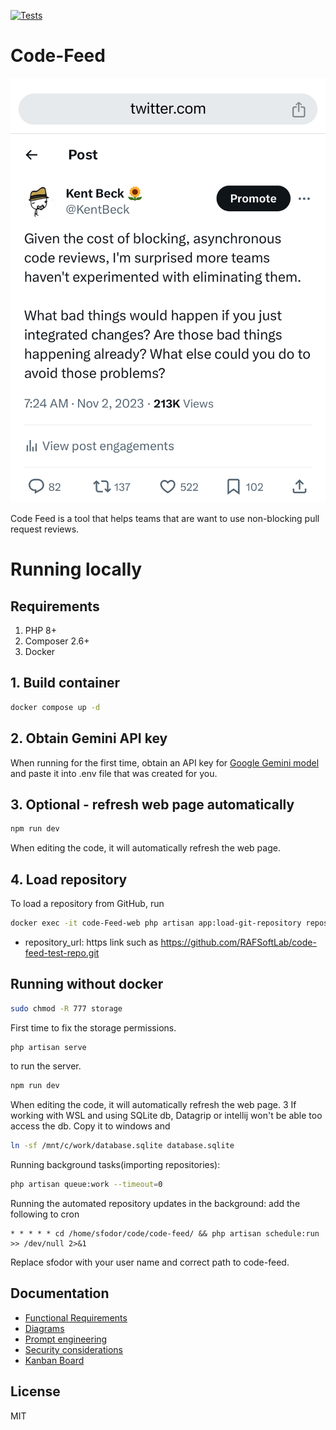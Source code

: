 [![Tests](https://github.com/RAFSoftLab/code-feed/actions/workflows/ci.yml/badge.svg)](https://github.com/RAFSoftLab/code-feed/actions/workflows/ci.yml)
# Code-Feed
![Feed Idea](docs/feed-idea.png)

Code Feed is a tool that helps teams that are want to use non-blocking pull request reviews.


# Running locally
## Requirements
1. PHP 8+
2. Composer 2.6+
3. Docker
## 1. Build container
```bash
docker compose up -d
```
## 2. Obtain Gemini API key
When running for the first time, obtain an API key for [Google Gemini model](https://support.gemini.com/hc/en-us/articles/360031080191-How-do-I-create-an-API-key) and paste it into .env file that was created for you.
## 3. Optional - refresh web page automatically
```bash
npm run dev
```
When editing the code, it will automatically refresh the web page.
## 4. Load repository
To load a repository from GitHub, run 
```bash
docker exec -it code-Feed-web php artisan app:load-git-repository repository_url
```
 - repository_url: https link such as https://github.com/RAFSoftLab/code-feed-test-repo.git
## Running without docker
```bash
sudo chmod -R 777 storage
```
First time to fix the storage permissions.
```bash
php artisan serve
```
to run the server.
```bash
npm run dev
```
When editing the code, it will automatically refresh the web page.
3
If working with WSL and using SQLite db, Datagrip or intellij won't be able too access the db. Copy it to windows and
```bash
ln -sf /mnt/c/work/database.sqlite database.sqlite
```
Running background tasks(importing repositories):
```bash
php artisan queue:work --timeout=0

```
Running the automated repository updates in the background: add the following to cron
```
* * * * * cd /home/sfodor/code/code-feed/ && php artisan schedule:run >> /dev/null 2>&1
```
Replace sfodor with your user name and correct path to code-feed.
## Documentation
 - [Functional Requirements](docs/requirements.md)
 - [Diagrams](docs/diagrams.md)
 - [Prompt engineering](docs/prompt-engineering.md)
 - [Security considerations](docs/security.md)
 - [Kanban Board](https://github.com/orgs/RAFSoftLab/projects/5)

## License
MIT

